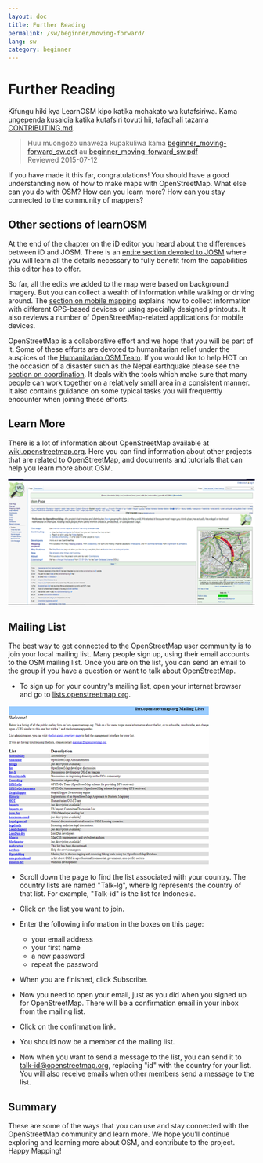 ```yaml
---
layout: doc
title: Further Reading
permalink: /sw/beginner/moving-forward/
lang: sw
category: beginner
---
```


Further Reading
===============

Kifungu hiki kya LearnOSM kipo katika mchakato wa kutafsiriwa. Kama ungependa kusaidia katika kutafsiri tovuti hii, 
tafadhali tazama [CONTRIBUTING.md](https://github.com/hotosm/learnosm/blob/gh-pages/CONTRIBUTING.md). 

> Huu muongozo unaweza kupakuliwa kama [beginner_moving-forward_sw.odt](/files/beginner_moving-forward_sw.odt) au [beginner_moving-forward_sw.pdf](/files/beginner_moving-forward_sw.pdf)  
> Reviewed 2015-07-12  

If you have made it this far, congratulations! You should have a good
understanding now of how to make maps with OpenStreetMap. What else can
you do with OSM? How can you learn more? How can you stay connected to
the community of mappers?

Other sections of learnOSM
---------------------------

At the end of the chapter on the iD editor you heard about the differences between iD and JOSM. 
There is an [entire section devoted to JOSM](/en/josm/) where you will learn all the details necessary 
to fully benefit from the capabilities this editor has to offer.

So far, all the edits we added to the map were based on background imagery. But you can collect a wealth
of information while walking or driving around. The [section on mobile mapping](/en/mobile-mapping/) 
explains how to collect information with different GPS-based devices or using specially designed
printouts. It also reviews a number of OpenStreetMap-related applications for mobile devices.

OpenStreetMap is a collaborative effort and we hope that you will be part of it. Some of these efforts are devoted to 
humanitarian relief under the auspices of the [Humanitarian OSM Team](http://hotosm.org). 
If you would like to help HOT on the occasion of a disaster such as the Nepal earthquake please see the 
[section on coordination](/en/coordination/). It deals with the tools which make sure that many 
people can work together on a relatively small area in a consistent manner. It also contains guidance on some typical
tasks you will frequently encounter when joining these efforts.


Learn More
----------

There is a lot of information about OpenStreetMap available at
[wiki.openstreetmap.org](http://wiki.openstreetmap.org/). Here you can
find information about other projects that are related to OpenStreetMap,
and documents and tutorials that can help you learn more about OSM.

![Wiki][]

<!-- also more info on this site once it is prepared -->

Mailing List
------------

The best way to get connected to the OpenStreetMap user community is to
join your local mailing list. Many people sign up, using their email
accounts to the OSM mailing list. Once you are on the list, you can send
an email to the group if you have a question or want to talk about
OpenStreetMap.

-   To sign up for your country's mailing list, open your internet
    browser and go to
    [lists.openstreetmap.org](http://lists.openstreetmap.org/).

![Mailing list][]

-   Scroll down the page to find the list associated with your country.
    The country lists are named "Talk-lg", where lg represents the
    country of that list. For example, "Talk-id" is the list for
    Indonesia.
-   Click on the list you want to join.
-   Enter the following information in the boxes on this page:

    -   your email address
    -   your first name
    -   a new password
    -   repeat the password

-   When you are finished, click Subscribe.
-   Now you need to open your email, just as you did when you signed up
    for OpenStreetMap. There will be a confirmation email
    in your inbox from the mailing list.
-   Click on the confirmation link.
-   You should now be a member of the mailing list.
-   Now when you want to send a message to the list, you can send it to
    [talk-id@openstreetmap.org](mailto:talk-id@openstreetmap.org),
    replacing "id" with the country for your list. You will also receive
    emails when other members send a message to the list.

<!-- maybe expand and put this back later
MapOSMatic
----------

One such project is called MapOSMatic, which you can access through your
internet browser at [maposmatic.org](http://www.maposmatic.org/). This
is a simple tool for printing a map of any area you choose. It will
automatically create the map, along with a grid over the map, and an
index of locations that are included in the area.

![MapOSMatic][]
-->


Summary
-------

These are some of the ways that you can use and stay connected with the
OpenStreetMap community and learn more. We hope you'll continue
exploring and learning more about OSM, and contribute to the project.
Happy Mapping!


[MapOSMatic]: /images/beginner/maposmatic-homepage.png
[Wiki]: /images/beginner/osm-wiki.png
[Mailing list]: /images/beginner/osm-mailing-lists.png
